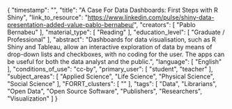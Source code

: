 {
    "timestamp": "",
    "title": "A Case For Data Dashboards: First Steps with R Shiny",
    "link_to_resource": "https://www.linkedin.com/pulse/shiny-data-presentation-added-value-pablo-bernabeu/",
    "creators": [
        "Pablo Bernabeu"
    ],
    "material_type": [
        "Reading"
    ],
    "education_level": [
        "Graduate / Professional"
    ],
    "abstract": "Dashboards for data visualisation, such as R Shiny and Tableau, allow an interactive exploration of data by means of drop-down lists and checkboxes, with no coding for the user. The apps can be useful for both the data analyst and the public.",
    "language": [
        "English"
    ],
    "conditions_of_use": "cc-by",
    "primary_user": [
        "student",
        "teacher"
    ],
    "subject_areas": [
        "Applied Science",
        "Life Science",
        "Physical Science",
        "Social Science"
    ],
    "FORRT_clusters": [
        ""
    ],
    "tags": [
        "Data",
        "Librarians",
        "Open Data",
        "Open Source Software",
        "Publishers",
        "Researchers",
        "Visualization"
    ]
}